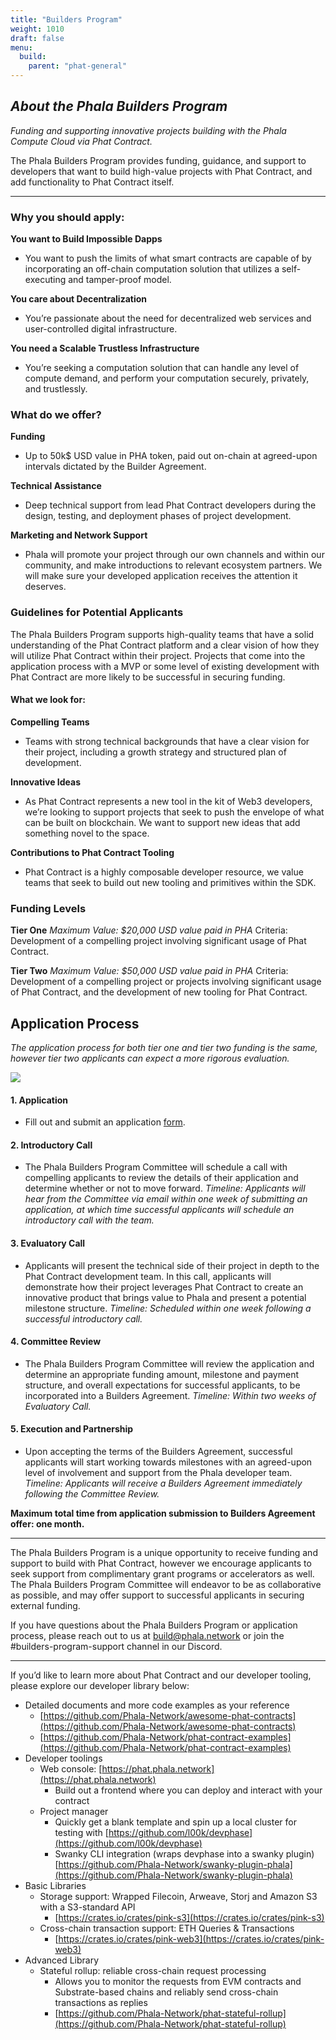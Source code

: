 ```yaml
---
title: "Builders Program"
weight: 1010
draft: false
menu:
  build:
    parent: "phat-general"
---
```


## ***About the Phala Builders Program***
*Funding and supporting innovative projects building with the Phala Compute Cloud via Phat Contract.*

The Phala Builders Program provides funding, guidance, and support to developers that want to build high-value projects with Phat Contract, and add functionality to Phat Contract itself.


---

### **Why you should apply:**

**You want to Build Impossible Dapps**
-    You want to push the limits of what smart contracts are capable of by incorporating an off-chain computation solution that utilizes a self-executing and tamper-proof model.

**You care about Decentralization**
-    You’re passionate about the need for decentralized web services and user-controlled digital infrastructure.

**You need a Scalable Trustless Infrastructure**
-    You’re seeking a computation solution that can handle any level of compute demand, and perform your computation securely, privately, and trustlessly.

### **What do we offer?**

**Funding**
- Up to 50k$ USD value in PHA token, paid out on-chain at agreed-upon intervals dictated by the Builder Agreement.

**Technical Assistance**
- Deep technical support from lead Phat Contract developers during the design, testing, and deployment phases of project development.

**Marketing and Network Support**
- Phala will promote your project through our own channels and within our community, and make introductions to relevant ecosystem partners. We will make sure your developed application receives the attention it deserves.

### **Guidelines for Potential Applicants**

The Phala Builders Program supports high-quality teams that have a solid understanding of the Phat Contract platform and a clear vision of how they will utilize Phat Contract within their project. Projects that come into the application process with a MVP or some level of existing development with Phat Contract are more likely to be successful in securing funding.

#### **What we look for:**

**Compelling Teams**
- Teams with strong technical backgrounds that have a clear vision for their project, including a growth strategy and structured plan of development.

**Innovative Ideas**
- As Phat Contract represents a new tool in the kit of Web3 developers, we’re looking to support projects that seek to push the envelope of what can be built on blockchain. We want to support new ideas that add something novel to the space.

**Contributions to Phat Contract Tooling**
- Phat Contract is a highly composable developer resource, we value teams that seek to build out new tooling and primitives within the SDK.

### **Funding Levels**

**Tier One**
*Maximum Value: $20,000 USD value paid in PHA*
Criteria: Development of a compelling project involving significant usage of Phat Contract.

**Tier Two**
*Maximum Value: $50,000 USD value paid in PHA*
Criteria: Development of a compelling project or projects involving significant usage of Phat Contract, and the development of new tooling for Phat Contract.

## **Application Process**
*The application process for both tier one and tier two funding is the same, however tier two applicants can expect a more rigorous evaluation.*

![](/images/build/builders-program.png)

#### 1. Application
- Fill out and submit an application <a target="_blank" href="https://docs.google.com/forms/d/e/1FAIpQLSdaWa5YA-YJL7Cc0b0_cbpCdOvu1Ra7uJI95cudSLIduMrv_A/viewform?usp=sf_link">form</a>.

#### 2. Introductory Call
- The Phala Builders Program Committee will schedule a call with compelling applicants to review the details of their application and determine whether or not to move forward.
  *Timeline: Applicants will hear from the Committee via email within one week of submitting an application, at which time successful applicants will schedule an introductory call with the team.*

#### 3. Evaluatory Call
- Applicants will present the technical side of their project in depth to the Phat Contract development team. In this call, applicants will demonstrate how their project leverages Phat Contract to create an innovative product that brings value to Phala and present a potential milestone structure.
  *Timeline: Scheduled within one week following a successful introductory call.*

#### 4. Committee Review
- The Phala Builders Program Committee will review the application and determine an appropriate funding amount, milestone and payment structure, and overall expectations for successful applicants, to be incorporated into a Builders Agreement.
  *Timeline: Within two weeks of Evaluatory Call.*

#### 5. Execution and Partnership
- Upon accepting the terms of the Builders Agreement, successful applicants will start working towards milestones with an agreed-upon level of involvement and support from the Phala developer team.
  *Timeline: Applicants will receive a Builders Agreement immediately following the Committee Review.*


**Maximum total time from application submission to Builders Agreement offer: one month.**

---

The Phala Builders Program is a unique opportunity to receive funding and support to build with Phat Contract, however we encourage applicants to seek support from complimentary grant programs or accelerators as well. The Phala Builders Program Committee will endeavor to be as collaborative as possible, and may offer support to successful applicants in securing external funding.

If you have questions about the Phala Builders Program or application process, please reach out to us at build@phala.network or join the  #builders-program-support channel in our Discord.


---

If you’d like to learn more about Phat Contract and our developer tooling, please explore our developer library below:

- Detailed documents and more code examples as your reference
  - [https://github.com/Phala-Network/awesome-phat-contracts](https://github.com/Phala-Network/awesome-phat-contracts)
  - [https://github.com/Phala-Network/phat-contract-examples](https://github.com/Phala-Network/phat-contract-examples)
- Developer toolings
  - Web console: [https://phat.phala.network](https://phat.phala.network)
    - Build out a frontend where you can deploy and interact with your contract
  - Project manager
    - Quickly get a blank template and spin up a local cluster for testing with [https://github.com/l00k/devphase](https://github.com/l00k/devphase)
    - Swanky CLI integration (wraps devphase into a swanky plugin) [https://github.com/Phala-Network/swanky-plugin-phala](https://github.com/Phala-Network/swanky-plugin-phala)
- Basic Libraries
  - Storage support: Wrapped Filecoin, Arweave, Storj and Amazon S3 with a S3-standard API
    - [https://crates.io/crates/pink-s3](https://crates.io/crates/pink-s3)
  - Cross-chain transaction support: ETH Queries & Transactions
    - [https://crates.io/crates/pink-web3](https://crates.io/crates/pink-web3)
- Advanced Library
  - Stateful rollup: reliable cross-chain request processing
    - Allows you to monitor the requests from EVM contracts and Substrate-based chains and reliably send cross-chain transactions as replies
    - [https://github.com/Phala-Network/phat-stateful-rollup](https://github.com/Phala-Network/phat-stateful-rollup)
